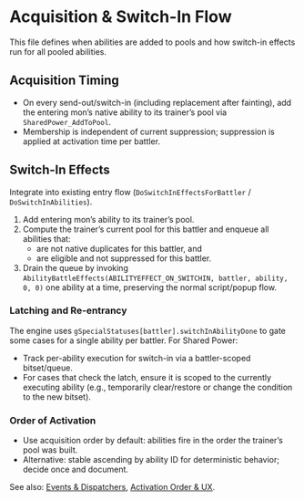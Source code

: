 # Acquisition & Switch-In Flow

This file defines when abilities are added to pools and how switch-in effects run for all pooled abilities.

## Acquisition Timing

- On every send-out/switch-in (including replacement after fainting), add the entering mon’s native ability to its trainer’s pool via `SharedPower_AddToPool`.
- Membership is independent of current suppression; suppression is applied at activation time per battler.

## Switch-In Effects

Integrate into existing entry flow (`DoSwitchInEffectsForBattler` / `DoSwitchInAbilities`).

1) Add entering mon’s ability to its trainer’s pool.
2) Compute the trainer’s current pool for this battler and enqueue all abilities that:
   - are not native duplicates for this battler, and
   - are eligible and not suppressed for this battler.
3) Drain the queue by invoking `AbilityBattleEffects(ABILITYEFFECT_ON_SWITCHIN, battler, ability, 0, 0)` one ability at a time, preserving the normal script/popup flow.

### Latching and Re-entrancy

The engine uses `gSpecialStatuses[battler].switchInAbilityDone` to gate some cases for a single ability per battler. For Shared Power:

- Track per-ability execution for switch-in via a battler-scoped bitset/queue.
- For cases that check the latch, ensure it is scoped to the currently executing ability (e.g., temporarily clear/restore or change the condition to the new bitset).

### Order of Activation

- Use acquisition order by default: abilities fire in the order the trainer’s pool was built.
- Alternative: stable ascending by ability ID for deterministic behavior; decide once and document.

See also: [Events & Dispatchers](./events.md), [Activation Order & UX](./activation_ux.md).

